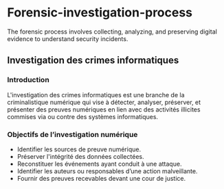 # Forensic-investigation-process
The forensic process involves collecting, analyzing, and preserving digital evidence to understand security incidents.
## Investigation des crimes informatiques

### Introduction
L'investigation des crimes informatiques est une branche de la criminalistique numérique qui vise à détecter, analyser, préserver, et présenter des preuves numériques en lien avec des activités illicites commises via ou contre des systèmes informatiques.

### Objectifs de l’investigation numérique
* Identifier les sources de preuve numérique.
* Préserver l'intégrité des données collectées.
* Reconstituer les événements ayant conduit à une attaque.
* Identifier les auteurs ou responsables d’une action malveillante.
* Fournir des preuves recevables devant une cour de justice.

